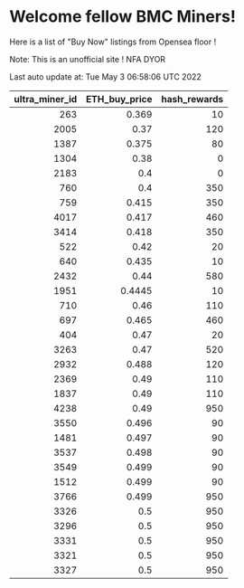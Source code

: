 # Welcome fellow BMC Miners!
Here is a list of "Buy Now" listings from Opensea floor !

Note: This is an unofficial site ! NFA DYOR


Last auto update at: Tue May  3 06:58:06 UTC 2022


|   ultra_miner_id |   ETH_buy_price |   hash_rewards |
|-----------------:|----------------:|---------------:|
|              263 |          0.369  |             10 |
|             2005 |          0.37   |            120 |
|             1387 |          0.375  |             80 |
|             1304 |          0.38   |              0 |
|             2183 |          0.4    |              0 |
|              760 |          0.4    |            350 |
|              759 |          0.415  |            350 |
|             4017 |          0.417  |            460 |
|             3414 |          0.418  |            350 |
|              522 |          0.42   |             20 |
|              640 |          0.435  |             10 |
|             2432 |          0.44   |            580 |
|             1951 |          0.4445 |             10 |
|              710 |          0.46   |            110 |
|              697 |          0.465  |            460 |
|              404 |          0.47   |             20 |
|             3263 |          0.47   |            520 |
|             2932 |          0.488  |            120 |
|             2369 |          0.49   |            110 |
|             1837 |          0.49   |            110 |
|             4238 |          0.49   |            950 |
|             3550 |          0.496  |             90 |
|             1481 |          0.497  |             90 |
|             3537 |          0.498  |             90 |
|             3549 |          0.499  |             90 |
|             1512 |          0.499  |             90 |
|             3766 |          0.499  |            950 |
|             3326 |          0.5    |            950 |
|             3296 |          0.5    |            950 |
|             3331 |          0.5    |            950 |
|             3321 |          0.5    |            950 |
|             3327 |          0.5    |            950 |